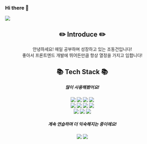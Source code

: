 ### Hi there 👋

<img src="https://capsule-render.vercel.app/api?type=soft&color=0C8CE9&height=60&section=header" />

<div align="center">
	<h2>✏️ Introduce ✏️</h2>
	<div>안녕하세요! 매일 공부하며 성장하고 있는 조동건입니다!<br/>좋아서 프론트엔드 개발에 뛰어든만큼 항상 열정을 가지고 임합니다!
	</div>
</div>
<div align="center">
	<h2>📚 Tech Stack 📚</h2>
	<h5>많이 사용해봤어요!</h5>
	<div>
		<img src="https://img.shields.io/badge/Javascript-F7DF1E?style=flat&logo=Javascript&logoColor=white" />
		<img src="https://img.shields.io/badge/HTML5-E34F26?style=flat&logo=HTML5&logoColor=white" />
		<img src="https://img.shields.io/badge/CSS3-1572B6?style=flat&logo=CSS3&logoColor=white" />
		<img src="https://img.shields.io/badge/SCSS-CC6699?style=flat&logo=Sass&logoColor=white" />
	</div>
	<div>
 		<img src="https://img.shields.io/badge/React-61DAFB?style=flat&logo=React&logoColor=white" />
  		<img src="https://img.shields.io/badge/Redux-764ABC?style=flat&logo=Redux&logoColor=white" />
 		<img src="https://img.shields.io/badge/ReduxThunk-764ABC?style=flat&logo=Redux&logoColor=white" />
		<img src="https://img.shields.io/badge/Recoil-3578E5?style=flat&logo=Recoil&logoColor=white" />
	</div>
	<div>
		<img src="https://img.shields.io/badge/ReactRouter-CA4245?style=flat&logo=ReactRouter&logoColor=white" />
		<img src="https://img.shields.io/badge/StyledComponents-DB7093?style=flat&logo=StyledComponents&logoColor=white" />
		<img src="https://img.shields.io/badge/Bootstrap-7952B3?style=flat&logo=Bootstrap&logoColor=white" />
	</div>
	<h5>계속 연습하며 더 익숙해지는 중이에요!</h5>
	<img src="https://img.shields.io/badge/Typescript-3178C6?style=flat&logo=Typescript&logoColor=white" />
 	<img src="https://img.shields.io/badge/ReactQuery-FF4154?style=flat&logo=ReactQuery&logoColor=white" />
</div>
<!--
**IPYURA/IPYURA** is a ✨ _special_ ✨ repository because its `README.md` (this file) appears on your GitHub profile.

Here are some ideas to get you started:

- 🔭 I’m currently working on ...
- 🌱 I’m currently learning ...
- 👯 I’m looking to collaborate on ...
- 🤔 I’m looking for help with ...
- 💬 Ask me about ...
- 📫 How to reach me: ...
- 😄 Pronouns: ...
- ⚡ Fun fact: ...
-->
